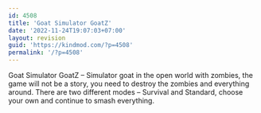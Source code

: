 ```yaml
---
id: 4508
title: 'Goat Simulator GoatZ'
date: '2022-11-24T19:07:03+07:00'
layout: revision
guid: 'https://kindmod.com/?p=4508'
permalink: '/?p=4508'
---
```


Goat Simulator GoatZ – Simulator goat in the open world with zombies, the game will not be a story, you need to destroy the zombies and everything around. There are two different modes – Survival and Standard, choose your own and continue to smash everything.